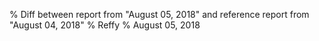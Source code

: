 % Diff between report from "August 05, 2018" and reference report from "August 04, 2018"
% Reffy
% August 05, 2018

